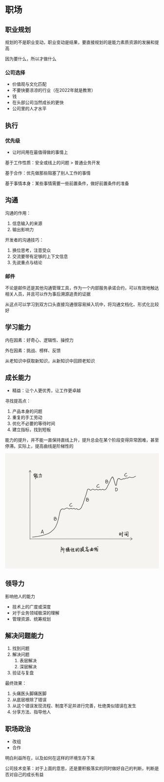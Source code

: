 
# 职场

## 职业规划

规划的不是职业变动，职业变动是结果，要直接规划的是能力素质资源的发展和提高

因为要什么，所以才做什么

### 公司选择

- 价值观与文化匹配
- 不要快要凉凉的行业（在2022年就是教育）
- 钱
- 在头部公司当然成长的更快
- 公司里的人才水平

## 执行

### 优先级

- 让时间用在最值得做的事情上

基于工作性质：安全或线上的问题 > 普通业务开发

基于合作：优先做那些阻塞了别人工作的事情

基于事情本身：某些事情需要一些前置条件，做好前置条件的准备

## 沟通

沟通的作用：

1. 信息输入的来源
2. 输出影响力

开发者的沟通技巧：

1. 换位思考，注意受众
2. 交流要带有足够的上下文信息
3. 先说重点与结论

### 邮件

不论是邮件还是其他沟通管理工具，作为一个内部服务承诺合约，可以有效地触达相关人员，并且可以作为事后溯源追责的证据

从这点可以学习到双方口头直接沟通很容易掉入坑中，将沟通文档化、形式化比较好

## 学习能力

内在因素：好奇心、逻辑性、操控力

外在因素：挑战、榜样、反馈

从老知识中获取新知识，从新知识中回顾老知识

## 成长能力

- 精益：让个人更优秀，让工作更卓越

寻找提高点：

1. 产品本身的问题
2. 重复的手工劳动
3. 优化不必要的等待时间
4. 建立指标，找到短板

能力的提升，并不能一直保持直线上升，提升总会在某个阶段变得异常困难，甚至停滞。实际上，提高曲线是阶梯性的

![2022713203834](/assets/2022713203834.webp)

## 领导力

影响他人的能力

- 技术上的广度或深度
- 对于业务领域极深的理解
- 管理资源、统筹规划

## 解决问题能力

1. 找到问题
2. 解决问题
   1. 表层解决
   2. 深层解决
3. 验证与复盘

最终效果：

1. 头痛医头脚痛医脚
2. 从底层根除了错误
3. 从这个错误发现流程、制度不足并进行完善，杜绝类似错误在发生
4. 分享方法、指导他人

## 职场政治

- 改组
- 合作

明白利益所在，以及如何在这样的环境生存下来

公司技术变革：对于上面的意思，还是要积极落实的同时做好自己的判断，判断是否对自己的成长有益
